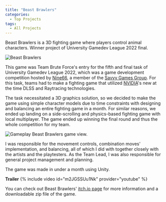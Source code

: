 ```yaml
---
title: "Beast Brawlers"
categories:
  - Top Projects
tags:
  - All Projects
---
```


Beast Brawlers is a 3D fighting game where players control animal characters. Winner project of University Gamedev League 2022 final.

![Beast Brawlers]({{site.url}}{{site.baseurl}}/assets/images/beast-brawlers-logo.png)

This game was Team Brute Force's entry for the fifth and final task of University Gamedev League 2022, which was a game development competition hosted by [Nine66][nine66], a member of the [Savvy Games Group][savvy-games-group]. For this task, teams had to make a fighting game that utilized [NVIDIA][nvidia]'s new at the time DLSS and Raytracing technologies.

The task necessitated a 3D graphics solution, so we decided to make the game using simple character models due to time constraints with designing and balancing an entire fighting game in a month. For similar reasons, we ended up landing on a side-scrolling and physics-based fighting game with local multiplayer. The game ended up winning the final round and thus the whole competition for my team.

![Gameplay]({{site.url}}{{site.baseurl}}/assets/images/beast-brawlers-gameplay.png)
Beast Brawlers game view.

I was responsible for the movement controls, combination moves' implementation, and balancing, all of which I did with together closely with the artists and the playtesters. As the Team Lead, I was also responsible for general project management and planning.

The game was made in under a month using Unity.

**Trailer**
{% include video id="m2JGSSUu1Nk" provider="youtube" %}

You can check out Beast Brawlers' [itch.io page][website] for more information and a downloadable zip file of the game.

[nine66]: https://www.linkedin.com/company/nine66/
[savvy-games-group]: https://savvygames.com/
[nvidia]: https://www.nvidia.com/en-us/
[website]: https://bruteforcestudios.itch.io/beast-brawlers
